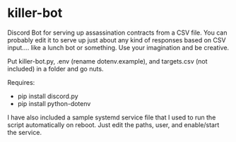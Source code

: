 # killer-bot
Discord Bot for serving up assassination contracts from a CSV file. You can probably edit it to serve up just about any kind of responses based on CSV input.... like a lunch bot or something. Use your imagination and be creative. 

Put killer-bot.py, .env (rename dotenv.example), and targets.csv (not included) in a folder and go nuts.

Requires:
* pip install discord.py
* pip install python-dotenv

I have also included a sample systemd service file that I used to run the script automatically on reboot. Just edit the paths, user, and enable/start the service.

